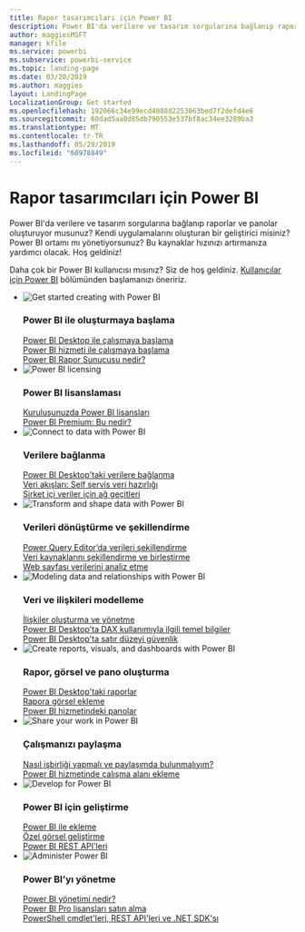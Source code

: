 ```yaml
---
title: Rapor tasarımcıları için Power BI
description: Power BI'da verilere ve tasarım sorgularına bağlanıp raporlar ve panolar oluşturuyor musunuz? Kendi uygulamalarını oluşturan bir geliştirici veya bir Power BI yöneticisi misiniz?
author: maggiesMSFT
manager: kfile
ms.service: powerbi
ms.subservice: powerbi-service
ms.topic: landing-page
ms.date: 03/20/2019
ms.author: maggies
layout: LandingPage
LocalizationGroup: Get started
ms.openlocfilehash: 192066c34e99ecd4088d2253063bed7f2defd4e6
ms.sourcegitcommit: 60dad5aa0d85db790553e537bf8ac34ee3289ba3
ms.translationtype: MT
ms.contentlocale: tr-TR
ms.lasthandoff: 05/29/2019
ms.locfileid: "60978849"
---
```

# <a name="power-bi-for-report-designers"></a>Rapor tasarımcıları için Power BI

Power BI'da verilere ve tasarım sorgularına bağlanıp raporlar ve panolar oluşturuyor musunuz? Kendi uygulamalarını oluşturan bir geliştirici misiniz? Power BI ortamı mı yönetiyorsunuz? Bu kaynaklar hızınızı artırmanıza yardımcı olacak. Hoş geldiniz!

Daha çok bir Power BI kullanıcısı mısınız? Siz de hoş geldiniz. [Kullanıcılar için Power BI](consumer/power-bi-consumer-landing.md) bölümünden başlamanızı öneririz.

<ul class="panelContent cardsF"> 
            <li> 
                  <div class="cardSize"> 
                        <div class="cardPadding"> 
                              <div class="card"> 
                                    <div class="cardImageOuter">
                                          <div class="cardImage">
                                                <img alt="Get started creating with Power BI" src="media/power-bi-creator-landing/power-bi-designer-get-started.svg" data-linktype="relative-path">
                                          </div>
                                    </div>
                                    <div class="cardText"> 
                                          <h3>Power BI ile oluşturmaya başlama</h3> 
                                          <p></p>
                                               <a href="desktop-what-is-desktop.md">Power BI Desktop ile çalışmaya başlama</a><br/> 
                                               <a href="power-bi-overview.md">Power BI hizmeti ile çalışmaya başlama</a><br/> 
                                               <a href="report-server/get-started.md">Power BI Rapor Sunucusu nedir?</a>
                                    </div> 
                              </div> 
                        </div> 
                  </div> 
            </li>
            <li> 
                  <div class="cardSize"> 
                        <div class="cardPadding"> 
                              <div class="card"> 
                                    <div class="cardImageOuter">
                                          <div class="cardImage">
                                                <img alt="Power BI licensing" src="media/power-bi-creator-landing/power-bi-designer-licensing.svg" data-linktype="relative-path">
                                          </div>
                                    </div>
                                    <div class="cardText"> 
                                          <h3>Power BI lisanslaması</h3> 
                                          <p></p>
                                                <a href="service-admin-licensing-organization.md">Kuruluşunuzda Power BI lisansları</a><br/> 
                                                <a href="service-premium-what-is.md">Power BI Premium: Bu nedir?</a> 
                                    </div> 
                              </div> 
                        </div> 
                  </div> 
            </li>
            <li> 
                  <div class="cardSize"> 
                        <div class="cardPadding"> 
                              <div class="card"> 
                                    <div class="cardImageOuter">
                                          <div class="cardImage">
                                                <img alt="Connect to data with Power BI" src="media/power-bi-creator-landing/power-bi-designer-connect-data.svg" data-linktype="relative-path">
                                          </div>
                                    </div>
                                    <div class="cardText"> 
                                          <h3>Verilere bağlanma</h3> 
                                          <p></p>
                                                <a href="desktop-quickstart-connect-to-data.md">Power BI Desktop'taki verilere bağlanma</a><br/> 
                                                <a href="service-dataflows-overview.md">Veri akışları: Self servis veri hazırlığı</a><br/> 
                                                <a href="service-gateway-install.md">Şirket içi veriler için ağ geçitleri</a>
                                    </div> 
                              </div> 
                        </div> 
                  </div> 
            </li>
            <li> 
                  <div class="cardSize"> 
                        <div class="cardPadding"> 
                              <div class="card"> 
                                    <div class="cardImageOuter">
                                          <div class="cardImage">
                                                <img alt="Transform and shape data with Power BI" src="media/power-bi-creator-landing/power-bi-designer-transform-shape-data.svg" data-linktype="relative-path">
                                          </div>
                                    </div>
                                    <div class="cardText"> 
                                          <h3>Verileri dönüştürme ve şekillendirme</h3> 
                                          <p></p>
                                                <a href="desktop-common-query-tasks.md">Power Query Editor’da verileri şekillendirme</a><br/> 
                                                <a href="desktop-shape-and-combine-data.md">Veri kaynaklarını şekillendirme ve birleştirme</a><br/> 
                                                <a href="desktop-tutorial-importing-and-analyzing-data-from-a-web-page.md">Web sayfası verilerini analiz etme</a>
                                    </div> 
                              </div> 
                        </div> 
                  </div> 
            </li>
            <li> 
                  <div class="cardSize"> 
                        <div class="cardPadding"> 
                              <div class="card"> 
                                    <div class="cardImageOuter">
                                          <div class="cardImage">
                                                <img alt="Modeling data and relationships with Power BI" src="media/power-bi-creator-landing/power-bi-designer-modeling-data-relationships.svg" data-linktype="relative-path">
                                          </div>
                                    </div>
                                    <div class="cardText"> 
                                          <h3>Veri ve ilişkileri modelleme</h3> 
                                          <p></p>
                                                <a href="desktop-create-and-manage-relationships.md">İlişkiler oluşturma ve yönetme</a><br/>
                                                <a href="desktop-quickstart-learn-dax-basics.md">Power BI Desktop'ta DAX kullanımıyla ilgili temel bilgiler</a><br/> 
                                                <a href="service-admin-rls.md">Power BI Desktop'ta satır düzeyi güvenlik</a> 
                                    </div> 
                              </div> 
                        </div> 
                  </div> 
            </li>
            <li> 
                  <div class="cardSize"> 
                        <div class="cardPadding"> 
                              <div class="card"> 
                                    <div class="cardImageOuter">
                                          <div class="cardImage">
                                                <img alt="Create reports, visuals, and dashboards with Power BI" src="media/power-bi-creator-landing/power-bi-designer-create-reports-visuals-dashboards.svg" data-linktype="relative-path">
                                          </div>
                                    </div>
                                    <div class="cardText"> 
                                          <h3>Rapor, görsel ve pano oluşturma</h3> 
                                          <p></p>
                                                <a href="desktop-report-view.md">Power BI Desktop'taki raporlar</a><br/> 
                                                <a href="power-bi-report-add-visualizations-i.md">Rapora görsel ekleme</a><br/> 
                                                <a href="service-dashboard-create.md">Power BI hizmetindeki panolar</a>
                                    </div> 
                              </div> 
                        </div> 
                  </div> 
            </li>
            <li> 
                  <div class="cardSize"> 
                        <div class="cardPadding"> 
                              <div class="card"> 
                                    <div class="cardImageOuter">
                                          <div class="cardImage">
                                                <img alt="Share your work in Power BI" src="media/power-bi-creator-landing/power-bi-designer-share-work.svg" data-linktype="relative-path">
                                          </div>
                                    </div>
                                    <div class="cardText"> 
                                          <h3>Çalışmanızı paylaşma</h3> 
                                          <p></p>
                                                <a href="service-how-to-collaborate-distribute-dashboards-reports.md">Nasıl işbirliği yapmalı ve paylaşımda bulunmalıyım?</a><br/>
                                                <a href="service-create-workspaces.md">Power BI hizmetinde çalışma alanı ekleme</a> 
                                    </div> 
                              </div> 
                        </div> 
                  </div> 
            </li>
            <li> 
                  <div class="cardSize"> 
                        <div class="cardPadding"> 
                              <div class="card"> 
                                    <div class="cardImageOuter">
                                          <div class="cardImage">
                                                <img alt="Develop for Power BI" src="media/power-bi-creator-landing/power-bi-designer-develop-power-bi.svg" data-linktype="relative-path">
                                          </div>
                                    </div>
                                    <div class="cardText"> 
                                          <h3>Power BI için geliştirme</h3> 
                                          <p></p>
                                                <a href="developer/embedding.md">Power BI ile ekleme</a><br/> 
                                                <a href="developer/custom-visual-develop-tutorial.md">Özel görsel geliştirme</a><br/> 
                                                <a href="https://docs.microsoft.com/rest/api/power-bi">Power BI REST API'leri</a>
                                    </div> 
                              </div> 
                        </div> 
                  </div> 
            </li>
            <li> 
                  <div class="cardSize"> 
                        <div class="cardPadding"> 
                              <div class="card"> 
                                    <div class="cardImageOuter">
                                          <div class="cardImage">
                                                <img alt="Administer Power BI" src="media/power-bi-creator-landing/power-bi-designer-administer-power-bi.svg" data-linktype="relative-path">
                                          </div>
                                    </div>
                                    <div class="cardText"> 
                                          <h3>Power BI’yı yönetme</h3> 
                                          <p></p>
                                                <a href="service-admin-administering-power-bi-in-your-organization.md">Power BI yönetimi nedir?</a><br/> 
                                                <a href="service-admin-purchasing-power-bi-pro.md">Power BI Pro lisansları satın alma</a><br/>
                                                <a href="service-admin-reference.md">PowerShell cmdlet'leri, REST API'leri ve .NET SDK'sı</a>
                                    </div> 
                              </div> 
                        </div> 
                  </div> 
            </li>
</ul>



